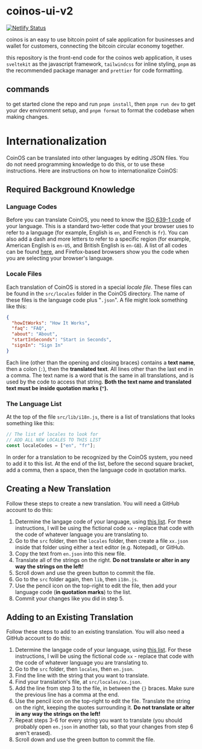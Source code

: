 # coinos-ui-v2

[![Netlify Status](https://api.netlify.com/api/v1/badges/dc5c8c09-6b16-4878-afb4-a288c26cc9b1/deploy-status)](https://app.netlify.com/sites/coinos/deploys)

coinos is an easy to use bitcoin point of sale application for businesses and wallet for customers, connecting the bitcoin circular economy together.

this repository is the front-end code for the coinos web application, it uses `sveltekit` as the javascript framework, `tailwindcss` for inline styling, `pnpm` as the recommended package manager and `prettier` for code formatting.

## commands

to get started clone the repo and run `pnpm install`, then `pnpm run dev` to get your dev environment setup, and `pnpm format` to format the codebase when making changes.

# Internationalization

CoinOS can be translated into other languages by editing JSON files.  You do not need programming knowledge to do this, or to use these instructions.  Here are instructions on how to internationalize CoinOS:

## Required Background Knowledge

### Language Codes

Before you can translate CoinOS, you need to know the [ISO 639-1 code](https://en.wikipedia.org/wiki/ISO_639-1) of your language.  This is a standard two-letter code that your browser uses to refer to a language (for example, English is `en`, and French is `fr`).  You can also add a dash and more letters to refer to a specific region (for example, American English is `en-US`, and British English is `en-GB`).  A list of all codes can be found [here](https://en.wikipedia.org/wiki/List_of_ISO_639-1_codes), and Firefox-based browsers show you the code when you are selecting your browser's language.

### Locale Files

Each translation of CoinOS is stored in a special *locale file*.  These files can be found in the `src/locales` folder in the CoinOS directory.  The name of these files is the language code plus "`.json`".  A file might look something like this:

```JSON
{
  "howItWorks": "How It Works",
  "faq": "FAQ",
  "about": "About",
  "startInSeconds": "Start in Seconds",
  "signIn": "Sign In"
}
```

Each line (other than the opening and closing braces) contains a **text name**, then a colon (`:`), then the **translated text**.  All lines other than the last end in a comma.  The text name is a word that is the same in all translations, and is used by the code to access that string.  **Both the text name and translated text must be inside quotation marks (`"`).**

### The Language List

At the top of the file `src/lib/i18n.js`, there is a list of translations that looks something like this:

```js
// The list of locales to look for
// ADD ALL NEW LOCALES TO THIS LIST
const localeCodes = ["en", "fr"];
```

In order for a translation to be recognized by the CoinOS system, you need to add it to this list.  At the end of the list, before the second square bracket, add a comma, then a space, then the language code in quotation marks.

## Creating a New Translation

Follow these steps to create a new translation.  You will need a GitHub account to do this:
1. Determine the langage code of your language, using [this list](https://en.wikipedia.org/wiki/List_of_ISO_639-1_codes).  For these instructions, I will be using the fictional code `xx` - replace that code with the code of whatever language you are translating to.
2. Go to the `src` folder, then the `locales` folder, then create a file `xx.json` inside that folder using either a text editor (e.g. Notepad), or GitHub.
[](./img/create_locale_github.png)
3. Copy the text from `en.json` into this new file.
4. Translate all of the strings on the right.  **Do not translate or alter in any way the strings on the left!**
[](./img/translate_github.png)
5. Scroll down and use the green button to commit the file.
6. Go to the `src` folder again, then `lib`, then `i18n.js`.
7. Use the pencil icon on the top-right to edit the file, then add your language code (**in quotation marks**) to the list.
[](./img/add_locale_github.png)
8. Commit your changes like you did in step 5.

## Adding to an Existing Translation

Follow these steps to add to an existing translation.  You will also need a GitHub account to do this:
1. Determine the langage code of your language, using [this list](https://en.wikipedia.org/wiki/List_of_ISO_639-1_codes).  For these instructions, I will be using the fictional code `xx` - replace that code with the code of whatever language you are translating to.
2. Go to the `src` folder, then `locales`, then `en.json`.
3. Find the line with the string that you want to translate.
4. Find your translation's file, at `src/locales/xx.json`.
5. Add the line from step 3 to the file, in between the `{}` braces.  Make sure the previous line has a comma at the end.
6. Use the pencil icon on the top-right to edit the file.  Translate the string on the right, keeping the quotes surrounding it.  **Do not translate or alter in any way the strings on the left!**
7. Repeat steps 3-6 for every string you want to translate (you should probably open `en.json` in another tab, so that your changes from step 6 aren't erased).
8. Scroll down and use the green button to commit the file.
